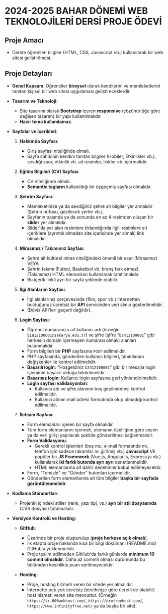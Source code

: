 # 2024-2025 BAHAR DÖNEMİ WEB TEKNOLOJİLERİ DERSİ PROJE ÖDEVİ

## Proje Amacı
- Derste öğrenilen bilgiler (HTML, CSS, Javascript vb.) kullanılarak bir web sitesi geliştirilmesi.

## Proje Detayları

-   **Genel Kapsam**: Öğrenciler **bireysel** olarak kendilerini ve memleketlerini tanıtan kişisel bir web sitesi uygulaması geliştireceklerdir.

-   **Tasarım ve Teknoloji**:
    -   Site tasarımı olarak **Bootstrap** içeren **responsive** (çözünürlüğe göre değişen tasarım) bir yapı kullanılmalıdır.
    -   **Hazır tema kullanılamaz**.

-   **Sayfalar ve İçerikleri**:

    1.  **Hakkında Sayfası**:
        -   Giriş sayfası niteliğinde olmalı.
        -   Sayfa sahibinin kendini tanıtan bilgiler (Hobiler, Etkinlikler vb.), sevdiği spor, etkinlik vb. ait resimler, linkler vb. içermelidir.

    2.  **Eğitim Bilgileri (CV) Sayfası**:
        -   CV niteliğinde olmalı.
        -   **Semantic tagların** kullanıldığı bir özgeçmiş sayfası olmalıdır.

    3.  **Şehrim Sayfası**:
        -   Memleketinize ya da sevdiğiniz şehre ait bilgiler yer almalıdır (Şehrin nüfusu, gezilecek yerler vb.).
        -   Sayfanın başında ya da sonunda en az 4 resimden oluşan bir **slider** yer almalıdır.
        -   Slider'da yer alan resimlere tıklandığında ilgili resimlere ait içeriklere (ayrıntılı olmadan site içerisinde yer almalı) link olmalıdır.

    4.  **Mirasımız / Takımımız Sayfası**:
        -   Şehre ait kültürel miras niteliğindeki önemli bir eser (Mirasımız) VEYA
        -   Şehrin takımı (Futbol, Basketbol vb. branş fark etmez) (Takımımız) HTML elemanları kullanılarak tanıtılmalıdır.
        -   Bu içerik linkli ayrı bir sayfa şeklinde olabilir.

    5.  **İlgi Alanlarım Sayfası**:
        -   İlgi alanlarınız çerçevesinde (film, spor vb.) internetten bulduğunuz ücretsiz bir **API** servisinden veri alınıp gösterilmelidir.
        -   (Döviz API'leri geçerli değildir).

    6.  **Login Sayfası**:
        -   Öğrenci numaranıza ait kullanıcı adı (örneğin `b1812100001@sakarya.edu.tr`) ve şifre (şifre “`b2412100001`” gibi herkesin domain içermeyen numarası olmalı) alanları bulunmalıdır.
        -   Form bilgileri bir **PHP** sayfasına `POST` edilmelidir.
        -   PHP sayfasında, gönderilen kullanıcı bilgileri, tanımlanan değişkenler ile kontrol edilmelidir.
        -   **Başarılı login**: "Hoşgeldiniz `b2412100001`" gibi bir mesajla login işleminin başarılı olduğu bildirilmelidir.
        -   **Başarısız login**: Kullanıcı login sayfasına geri yönlendirilmelidir.
        -   **Login sayfası validasyonları**:
            -   Kullanıcı adı ve şifre alanının boş geçilmemesi kontrol edilmelidir.
            -   Kullanıcı adının mail adresi formatında olup olmadığı kontrol edilmelidir.

    7.  **İletişim Sayfası**:
        -   Form elemanları içeren bir sayfa olmalıdır.
        -   Tüm form elemanlarını içermeli, elemanın özelliğine göre seçim ya da veri girişi yapılacak şekilde gönderilmesi sağlanmalıdır.
        -   **Form Validasyonu**:
            -   Gerekli kontrol işlemleri (boş mu, e-mail formatında mı, telefon için sadece rakamlar mı girilmiş vb.) **Javascript** VE popüler bir **JS Framework** (Vue.js, Angular.js, Express.js vb.) kullanılarak **iki farklı butonda ayrı ayrı** denetlenmelidir.
            -   HTML elemanlarına ait dahili denetimler kabul edilmeyecektir.
        -   Form, "Temizle" ve "Gönder" butonları içermelidir.
        -   Gönderilen form elemanlarına ait tüm bilgiler **başka bir sayfada görüntülenmelidir**.

-   **Kodlama Standartları**:
    -   Projenin içindeki stiller (renk, yazı tipi, vs.) **ayrı bir stil dosyasında** (CSS dosyası) tutulmalıdır.

-   **Versiyon Kontrolü ve Hosting**:
    -   **GitHub**:
        -   Üzerinde bir proje oluşturulup (**proje herkese açık olmalı**).
        -   İlk etapta proje hakkında kısa bir bilgi dökümanı (README.md) GitHub'a yüklenmelidir.
        -   Proje teslim edilmeden GitHub'da farklı günlerde **minimum 10 commit olmalıdır**. Daha az commit olması durumunda bu bölümden kesinlikle puan verilmeyecektir.
    
    -   **Hosting**:
        -   Proje, hosting hizmeti veren bir sitede yer almalıdır.
        -   İnternette pek çok ücretsiz (tercihinize göre ücretli de olabilir) host hizmeti veren site mevcuttur. (Örneğin `https://tr.000webhost.com/`, `https://profreehost.com/`, `https://www.infinityfree.net/` ya da başka bir site).
       

